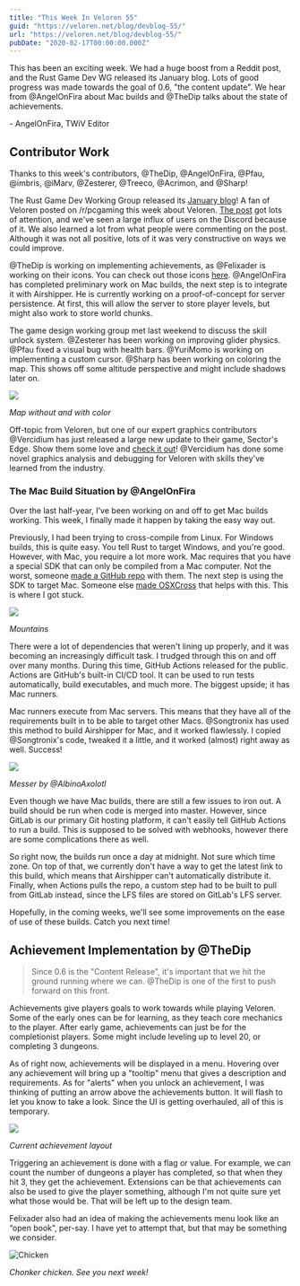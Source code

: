 ```yaml
---
title: "This Week In Veloren 55"
guid: "https://veloren.net/blog/devblog-55/"
url: "https://veloren.net/blog/devblog-55/"
pubDate: "2020-02-17T00:00:00.000Z"
---
```


This has been an exciting week. We had a huge boost from a Reddit post, and the Rust Game Dev WG released its January blog. Lots of good progress was made towards the goal of 0.6, "the content update". We hear from @AngelOnFira about Mac builds and @TheDip talks about the state of achievements.

\- AngelOnFira, TWiV Editor

Contributor Work
----------------

Thanks to this week's contributors, @TheDip, @AngelOnFira, @Pfau, @imbris, @iMarv, @Zesterer, @Treeco, @Acrimon, and @Sharp!

The Rust Game Dev Working Group released its [January blog](https://rust-gamedev.github.io/posts/newsletter-006/)! A fan of Veloren posted on /r/pcgaming this week about Veloren. [The post](https://www.reddit.com/r/pcgaming/comments/f4lpzr/veloren_is_a_open_world_multiplayer_voxel_rpg/) got lots of attention, and we've seen a large influx of users on the Discord because of it. We also learned a lot from what people were commenting on the post. Although it was not all positive, lots of it was very constructive on ways we could improve.

@TheDip is working on implementing achievements, as @Felixader is working on their icons. You can check out those icons [here](https://imgur.com/gallery/wtCfRIZ). @AngelOnFira has completed preliminary work on Mac builds, the next step is to integrate it with Airshipper. He is currently working on a proof-of-concept for server persistence. At first, this will allow the server to store player levels, but might also work to store world chunks.

The game design working group met last weekend to discuss the skill unlock system. @Zesterer has been working on improving glider physics. @Pfau fixed a visual bug with health bars. @YuriMomo is working on implementing a custom cursor. @Sharp has been working on coloring the map. This shows off some altitude perspective and might include shadows later on.

![](https://s3.eu-central-2.wasabisys.com/veloren-blog/cdn/541307708146581519/679452202464444449/imgonline-com-ua-twotoone-NyYLWjDcdN7f9y.png)

_Map without and with color_

Off-topic from Veloren, but one of our expert graphics contributors @Vercidium has just released a large new update to their game, Sector's Edge. Show them some love and [check it out](https://sectorsedge.com/)! @Vercidium has done some novel graphics analysis and debugging for Veloren with skills they've learned from the industry.

### The Mac Build Situation by @AngelOnFira

Over the last half-year, I've been working on and off to get Mac builds working. This week, I finally made it happen by taking the easy way out.

Previously, I had been trying to cross-compile from Linux. For Windows builds, this is quite easy. You tell Rust to target Windows, and you're good. However, with Mac, you require a lot more work. Mac requires that you have a special SDK that can only be compiled from a Mac computer. Not the worst, someone [made a GitHub repo](https://github.com/phracker/MacOSX-SDKs) with them. The next step is using the SDK to target Mac. Someone else [made OSXCross](https://github.com/tpoechtrager/osxcross) that helps with this. This is where I got stuck.

![](https://s3.eu-central-2.wasabisys.com/veloren-blog/cdn/634860358623821835/678566416609181726/unknown.png)

_Mountains_

There were a lot of dependencies that weren't lining up properly, and it was becoming an increasingly difficult task. I trudged through this on and off over many months. During this time, GitHub Actions released for the public. Actions are GitHub's built-in CI/CD tool. It can be used to run tests automatically, build executables, and much more. The biggest upside; it has Mac runners.

Mac runners execute from Mac servers. This means that they have all of the requirements built in to be able to target other Macs. @Songtronix has used this method to build Airshipper for Mac, and it worked flawlessly. I copied @Songtronix's code, tweaked it a little, and it worked (almost) right away as well. Success!

![](https://s3.eu-central-2.wasabisys.com/veloren-blog/cdn/597826574095613962/679107687283425300/snap2020-02-17-17-50-44.png)

_Messer by @AlbinoAxolotl_

Even though we have Mac builds, there are still a few issues to iron out. A build should be run when code is merged into master. However, since GitLab is our primary Git hosting platform, it can't easily tell GitHub Actions to run a build. This is supposed to be solved with webhooks, however there are some complications there as well.

So right now, the builds run once a day at midnight. Not sure which time zone. On top of that, we currently don't have a way to get the latest link to this build, which means that Airshipper can't automatically distribute it. Finally, when Actions pulls the repo, a custom step had to be built to pull from GitLab instead, since the LFS files are stored on GitLab's LFS server.

Hopefully, in the coming weeks, we'll see some improvements on the ease of use of these builds. Catch you next time!

Achievement Implementation by @TheDip
-------------------------------------

> Since 0.6 is the "Content Release", it's important that we hit the ground running where we can. @TheDip is one of the first to push forward on this front.

Achievements give players goals to work towards while playing Veloren. Some of the early ones can be for learning, as they teach core mechanics to the player. After early game, achievements can just be for the completionist players. Some might include leveling up to level 20, or completing 3 dungeons.

As of right now, achievements will be displayed in a menu. Hovering over any achievement will bring up a "tooltip" menu that gives a description and requirements. As for "alerts" when you unlock an achievement, I was thinking of putting an arrow above the achievements button. It will flash to let you know to take a look. Since the UI is getting overhauled, all of this is temporary.

![](https://s3.eu-central-2.wasabisys.com/veloren-blog/cdn/678306199766040587/679461839809150986/Untitled.png)

_Current achievement layout_

Triggering an achievement is done with a flag or value. For example, we can count the number of dungeons a player has completed, so that when they hit 3, they get the achievement. Extensions can be that achievements can also be used to give the player something, although I'm not quite sure yet what those would be. That will be left up to the design team.

Felixader also had an idea of making the achievements menu look like an “open book”, per-say. I have yet to attempt that, but that may be something we consider.

![Chicken](/images/blog/devblog-55/tTEoM4A.png)

_Chonker chicken. See you next week!_